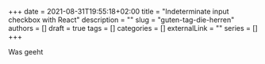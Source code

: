 +++ 
date = 2021-08-31T19:55:18+02:00
title = "Indeterminate input checkbox with React"
description = ""
slug = "guten-tag-die-herren"
authors = []
draft = true
tags = []
categories = []
externalLink = ""
series = []
+++

Was geeht